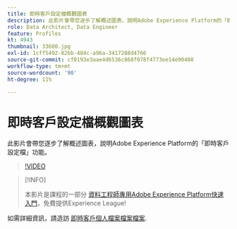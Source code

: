```yaml
---
title: 即時客戶設定檔概觀圖表
description: 此影片會帶您逐步了解概述圖表，說明Adobe Experience Platform的「即時客戶設定檔」功能。
role: Data Architect, Data Engineer
feature: Profiles
kt: 4943
thumbnail: 33600.jpg
exl-id: 1cff5492-82bb-484c-a96a-3417288d4766
source-git-commit: cf0193e3aae4d6536c868f078f4773ee14e90408
workflow-type: tm+mt
source-wordcount: '90'
ht-degree: 11%

---
```


# 即時客戶設定檔概觀圖表

此影片會帶您逐步了解概述圖表，說明Adobe Experience Platform的「即時客戶設定檔」功能。

>[!VIDEO](https://video.tv.adobe.com/v/33600?quality=12&learn=on)

>[!INFO]
>
> 本影片是課程的一部分 [資料工程師專用Adobe Experience Platform快速入門](https://experienceleague.adobe.com/?recommended=ExperiencePlatform-D-1-2020.2)，免費提供Experience League!

如需詳細資訊，請造訪 [即時客戶個人檔案檔案檔案](https://experienceleague.adobe.com/docs/experience-platform/profile/home.html?lang=zh-Hant).

